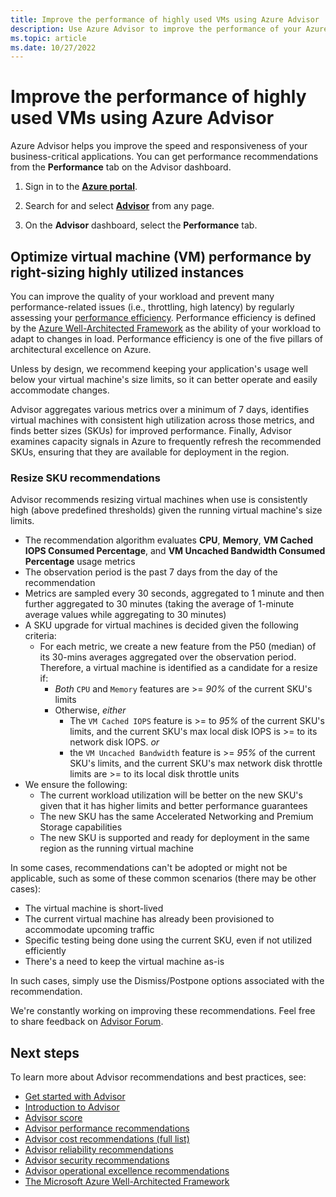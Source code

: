 ```yaml
---
title: Improve the performance of highly used VMs using Azure Advisor
description: Use Azure Advisor to improve the performance of your Azure virtual machines with consistent high utilization.
ms.topic: article
ms.date: 10/27/2022
---
```


# Improve the performance of highly used VMs using Azure Advisor

Azure Advisor helps you improve the speed and responsiveness of your business-critical applications. You can get performance recommendations from the **Performance** tab on the Advisor dashboard.

1. Sign in to the [**Azure portal**](https://portal.azure.com).

1. Search for and select [**Advisor**](https://aka.ms/azureadvisordashboard) from any page.

1. On the **Advisor** dashboard, select the **Performance** tab.

## Optimize virtual machine (VM) performance by right-sizing highly utilized instances 

You can improve the quality of your workload and prevent many performance-related issues (i.e., throttling, high latency) by regularly assessing your [performance efficiency](/azure/architecture/framework/scalability/overview). Performance efficiency is defined by the [Azure Well-Architected Framework](/azure/architecture/framework/) as the ability of your workload to adapt to changes in load. Performance efficiency is one of the five pillars of architectural excellence on Azure.  

Unless by design, we recommend keeping your application's usage well below your virtual machine's size limits, so it can better operate and easily accommodate changes.

Advisor aggregates various metrics over a minimum of 7 days, identifies virtual machines with consistent high utilization across those metrics, and finds better sizes (SKUs) for improved performance. Finally, Advisor examines capacity signals in Azure to frequently refresh the recommended SKUs, ensuring that they are available for deployment in the region.

### Resize SKU recommendations

Advisor recommends resizing virtual machines when use is consistently high (above predefined thresholds) given the running virtual machine's size limits.

-	The recommendation algorithm evaluates **CPU**, **Memory**, **VM Cached IOPS Consumed Percentage**, and **VM Uncached Bandwidth Consumed Percentage** usage metrics
- The observation period is the past 7 days from the day of the recommendation
- Metrics are sampled every 30 seconds, aggregated to 1 minute and then further aggregated to 30 minutes (taking the average of 1-minute average values while aggregating to 30 minutes)
- A SKU upgrade for virtual machines is decided given the following criteria: 
  - For each metric, we create a new feature from the P50 (median) of its 30-mins averages aggregated over the observation period. Therefore, a virtual machine is identified as a candidate for a resize if:
    * _Both_ `CPU` and `Memory` features are >= *90%* of the current SKU's limits
    * Otherwise, _either_ 
        * The `VM Cached IOPS` feature is >= to *95%* of the current SKU's limits, and the current SKU's max local disk IOPS is >= to its network disk IOPS. _or_
        * the `VM Uncached Bandwidth` feature is >= *95%* of the current SKU's limits, and the current SKU's max network disk throttle limits are >= to its local disk throttle units  
- We ensure the following:
  - The current workload utilization will be better on the new SKU's given that it has higher limits and better performance guarantees
  - The new SKU has the same Accelerated Networking and Premium Storage capabilities 
  - The new SKU is supported and ready for deployment in the same region as the running virtual machine


In some cases, recommendations can't be adopted or might not be applicable, such as some of these common scenarios (there may be other cases):
- The virtual machine is short-lived
- The current virtual machine has already been provisioned to accommodate upcoming traffic
- Specific testing being done using the current SKU, even if not utilized efficiently
- There's a need to keep the virtual machine as-is

In such cases, simply use the Dismiss/Postpone options associated with the recommendation. 

We're constantly working on improving these recommendations. Feel free to share feedback on [Advisor Forum](https://aka.ms/advisorfeedback).

## Next steps

To learn more about Advisor recommendations and best practices, see:
* [Get started with Advisor](advisor-get-started.md)
* [Introduction to Advisor](advisor-overview.md)
* [Advisor score](azure-advisor-score.md)
* [Advisor performance recommendations](advisor-reference-performance-recommendations.md)
* [Advisor cost recommendations (full list)](advisor-reference-cost-recommendations.md)
* [Advisor reliability recommendations](advisor-reference-reliability-recommendations.md)
* [Advisor security recommendations](advisor-security-recommendations.md)
* [Advisor operational excellence recommendations](advisor-reference-operational-excellence-recommendations.md)
* [The Microsoft Azure Well-Architected Framework](/azure/architecture/framework/)